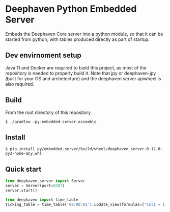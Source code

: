 # Deephaven Python Embedded Server

Embeds the Deephaven Core server into a python module, so that it can be started from python, with tables produced
directly as part of startup.

## Dev envirnoment setup
Java 11 and Docker are required to build this project, as most of the repository is needed to properly build it.
Note that jpy or deephaven-jpy (built for your OS and archetecture) and the deephaven server apiwheel is also
required. 

## Build
From the root directory of this repository
```shell
$ ./gradlew :py-embedded-server:assemble
```

## Install
```shell
$ pip install py/embedded-server/build/wheel/deephaven_server-0.12.0-py3-none-any.whl
```

## Quick start

```python
from deephaven_server import Server
server = Server(port=8307)
server.start()

from deephaven import time_table
ticking_table = time_table('00:00:01').update_view(formulas=["Col1 = i % 2"])
```
